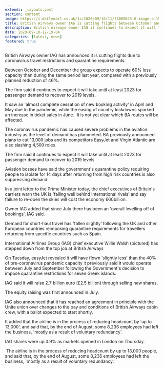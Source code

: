 ```yaml
---
extends: _layouts.post
section: content
image: https://i.dailymail.co.uk/1s/2020/09/10/11/33005626-0-image-a-15_1599734101763.jpg 
title: British Airways owner IAG is cutting flights between October and December by 60% because of Covid 
description: British Airways owner IAG it continues to expect it will take until at least 2023 for passenger demand to recover to 2019 levels. 
date: 2020-09-10-12-19-04 
categories: [latest, news] 
featured: true 
--- 
```

British Airways owner IAG has announced it is cutting flights due to coronavirus travel restrictions and quarantine requirements.

Between October and December the group expects to operate 60% less capacity than during the same period last year, compared with a previously planned reduction of 46%.

The firm said it continues to expect it will take until at least 2023 for passenger demand to recover to 2019 levels.

It saw an 'almost complete cessation of new booking activity' in April and May due to the pandemic, while the easing of country lockdowns sparked an increase in ticket sales in June.  It is not yet clear which BA routes will be affected.

The coronavirus pandemic has caused severe problems in the aviation industry as the level of demand has plummeted. BA previously announced plans to cut 13,000 jobs and its competitors EasyJet and Virgin Atlantic are also slashing 4,500 roles. 

The firm said it continues to expect it will take until at least 2023 for passenger demand to recover to 2019 levels

Aviation bosses have said the government's quarantine policy requiring people to isolate for 14 days after returning from high risk countries is also suppressing demand.  

In a joint letter to the Prime Minister today, the chief executives of Britain's carriers warn the UK is 'falling well behind international rivals' and say failure to re-open the skies will cost the economy £60billion. 

Owner IAG added that since July there has been an 'overall levelling off of bookings', IAG said.

Demand for short-haul travel has 'fallen slightly' following the UK and other European countries reimposing quarantine requirements for travellers returning from specific countries such as Spain. 

International Airlines Group (IAG) chief executive Willie Walsh (pictured) has stepped down from the top job at British Airways

On Tuesday, easyJet revealed it will have flown 'slightly less' than the 40% of pre-coronavirus pandemic capacity it previously said it would operate between July and September following the Government's decision to impose quarantine restrictions for seven Greek islands.

IAG said it will raise 2.7 billion euro (£2.5 billion) through selling new shares.

The equity raising was first announced in July.

IAG also announced that it has reached an agreement in principle with the Unite union over changes to the pay and conditions of British Airways cabin crew, with a ballot expected to start shortly.

It added that the airline is in the process of reducing headcount by 'up to 13,000', and said that, by the end of August, some 8,236 employees had left the business, 'mostly as a result of voluntary redundancy'.

IAG shares were up 0.9% as markets opened in London on Thursday.

 The airline is in the process of reducing headcount by up to 13,000 people, and said that, by the end of August, some 8,236 employees had left the business, 'mostly as a result of voluntary redundancy.'

